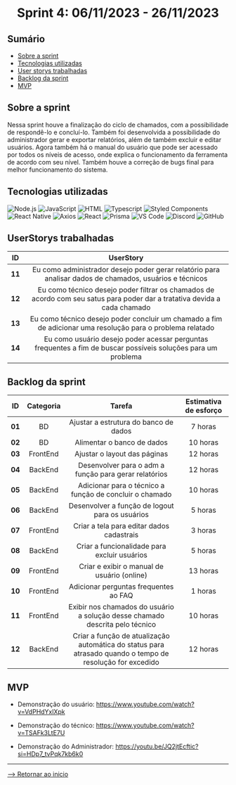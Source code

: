 <h1 align="center">Sprint 4: 06/11/2023 - 26/11/2023</h1>

## Sumário

- [Sobre a sprint](#Sobre-a-sprint)
- [Tecnologias utilizadas](#Tecnologias-utilizadas)
- [User storys trabalhadas](#UserStorys-trabalhadas)
- [Backlog da sprint](#Backlog-da-sprint)
- [MVP](#MVP)


## Sobre a sprint

Nessa sprint houve a finalização do ciclo de chamados, com a possibilidade de respondê-lo e concluí-lo. Também foi desenvolvida a possibilidade do administrador gerar e exportar relatórios, além de também excluir e editar usuários. Agora também há o manual do usuário que pode ser acessado por todos os níveis de acesso, onde explica o funcionamento da ferramenta de acordo com seu nível. Também houve a correção de bugs final para melhor funcionamento do sistema.

## Tecnologias utilizadas

<span id="tecnologias">
<img src="https://img.shields.io/badge/Node.Js-CED4DA?style=opensans&logo=nodedotjs&logoColor=white&color=blue" alt="Node.js" />
<img src="https://img.shields.io/badge/JavaScript-black?style=opensans&logo=javascript&logoColor=white&color=blue" alt="JavaScript" />
<img src="https://img.shields.io/badge/%3C%2F%3E_HTML%20-%20black?style=opensans&logo=html&logoColor=white&color=blue" alt ="HTML" />
<img src="https://img.shields.io/badge/TypeScript-CED4DA?style=opensans&logo=typescript&logoColor=white&color=blue" alt="Typescript" />
<img src="https://img.shields.io/badge/Styled_Components-CED4DA?opensans&logo=styled-components&logoColor=white&color=blue" alt="Styled Components" /> 
<img src="https://img.shields.io/badge/React_Native-CED4DA?opensans&logo=react&logoColor=white&color=blue" alt="React Native" /> 
<img src="https://img.shields.io/badge/Axios-CED4DA?opensans&logo=axios&logoColor=white&color=blue" alt="Axios" /> 
<img src="https://img.shields.io/badge/React-CED4DA?opensans&logo=react&logoColor=white&color=blue" alt="React" /> 
<img src="https://img.shields.io/badge/Prisma-CED4DA?opensans&logo=prisma&logoColor=white&color=blue" alt="Prisma" /> 
<img src="https://img.shields.io/badge/VS_Code-CED4DA?opensans&logo=visual%20studio%20code&logoColor=white&color=blue" alt="VS Code" />
<img src="https://img.shields.io/badge/Discord-CED4DA?opensans&logo=discord&logoColor=white&color=blue" alt="Discord" /> 
<img src="https://img.shields.io/badge/GitHub-CED4DA?opensans&logo=github&logoColor=whitek&color=blue" alt="GitHub" /> 

## UserStorys trabalhadas

 ID | UserStory |
|:--------------:  | :----------:|
| **11** | Eu como administrador desejo poder gerar relatório para analisar dados de chamados, usuários e técnicos |
| **12** | Eu como técnico desejo poder filtrar os chamados de acordo com seu satus para poder dar a tratativa devida a cada chamado |
| **13** | Eu como técnico desejo poder concluir um chamado a fim de adicionar uma resolução para o problema relatado |
| **14** | Eu como usuário desejo poder acessar perguntas frequentes a fim de buscar possíveis soluções para um problema |   

## Backlog da sprint

 ID | Categoria | Tarefa | Estimativa de esforço |
|:--------------:  | :----------:|:--------------:|:--------------:|
| **01** | BD | Ajustar a estrutura do banco de dados | 7 horas |
| **02** | BD | Alimentar o banco de dados | 10 horas |
| **03** | FrontEnd | Ajustar o layout das páginas | 12 horas |
| **04** | BackEnd | Desenvolver para o adm a função para gerar relatórios | 12 horas |  
| **05** | BackEnd | Adicionar para o técnico a função de concluir o chamado | 10 horas |
| **06** | BackEnd | Desenvolver a função de logout para os usuários | 5 horas |  
| **07** | FrontEnd | Criar a tela para editar dados cadastrais | 3 horas |  
| **08** | BackEnd | Criar a funcionalidade para excluir usuários | 5 horas | 
| **09** | FrontEnd | Criar e exibir o manual de usuário (online) | 13 horas | 
| **10** | FrontEnd | Adicionar perguntas frequentes ao FAQ  | 1 horas |
| **11** | FrontEnd | Exibir nos chamados do usuário a solução desse chamado descrita pelo técnico | 10 horas | 
| **12** | BackEnd | Criar a função de atualização automática do status para atrasado quando o tempo de resolução for excedido | 12 horas |

## MVP

- Demonstração do usuário:
https://www.youtube.com/watch?v=VdPHdYxlXpk

- Demonstração do técnico:
https://www.youtube.com/watch?v=TSAFk3LtE7U

- Demonstração do Administrador:
https://youtu.be/JQ2jtEcftic?si=HDp7_tvPqk7kb6k0

<hr>

[--> Retornar ao inicio](#Sumário)

